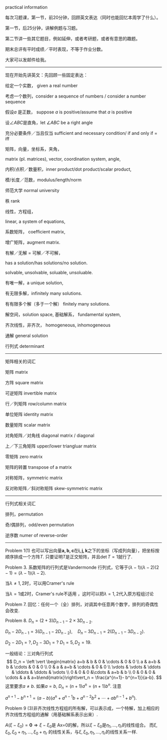 practical information 

每次习题课，第一节，前20分钟，回顾英文表达（同时也能回忆本周学了什么）。



第一节，后25分钟，讲解例题与习题。



第二节讲一些其它题目，例如延伸，或者考研题，或者有意思的趣题。



期末总评有平时成绩／平时表现，不等于作业分数。



大家可以发邮件给我。

-------------

现在开始先讲英文：先回顾一些固定表达：

给定一个实数， given a real number

考虑一个数列，consider a sequence of numbers / consider a number sequence

假设$a$ 是正数， suppose $a$ is positive/assume that $a$ is positive 



设$\angle ABC$是直角，let $\angle ABC$ be a right angle 

充分必要条件／当且仅当   sufficient and necessary condition/ if and only if = iff



矩阵，向量，坐标系，夹角，

matrix (pl. matrices), vector, coordination system, angle, 



内积/点积／数量积，inner product/dot product/scalar product, 

模/长度／范数，modulus/length/norm

师范大学 normal university





秩  rank

线性，方程组，

linear, a system of equations,

系数矩阵， coefficient matrix, 

增广矩阵，augment matrix.  

有解／无解 = 可解／不可解，

has a solution/has solutions/no solution.   

solvable, unsolvable,   soluable, unsoluable. 

有唯一解，a unique solution, 

有无限多解，infinitely many solutions.

有有限多个解（多于一个解） finitely many solutions. 

解空间，solution space,  基础解系， fundamental system, 

齐次线性，非齐次， homogeneous, inhomogeneous

通解 general solution

行列式    determinant 

-----------

矩阵相关的词汇

矩阵 matrix

方阵 square matrix

可逆矩阵  invertible matrix

行／列矩阵 row/column matrix

单位矩阵 identity matrix

数量矩阵 scalar matrix

对角矩阵／对角线  diagonal matrix /  diagonal

上／下三角矩阵  upper/lower triangluar matrix

零矩阵 zero matrix

矩阵的转置  transpose of a matrix

对称矩阵，symmetric matrix

反对称矩阵／斜对称矩阵    skew-symmetric matrix

---------

行列式相关词汇

排列，permutation

奇/偶排列，odd/even permutation

逆序数 numer of reverse-order

---------------

Problem 1(1) 也可以写出向量$\mathbf{a, b, c}$在$\mathbf{i, j, k}$之下的坐标（写成列向量），把坐标按顺序排成一个方阵$T$. 只要证明$T$是正交矩阵，并且$\det T=1$就行了. 

Problem 3. 系数矩阵的行列式是Vandermonde 行列式，它等于$(\lambda-1)(\lambda-2)(2-1) = (\lambda-1)(\lambda - 2)$. 

当$\lambda \neq 1, 2$时，可以用Cramer's rule 

当$\lambda = 1$或2时，Cramer's rule不适用 ，这时可以把$\lambda=1, 2$代入原方程组讨论



Problem 7. 回忆：任何一个（全）排列，对调其中任意两个数字，排列的奇偶性会改变. 

Problem 8. $D_n = (2+3)D_{n-1} - 2\times 3 D_{n-2}$. 

  $D_n - 2D_{n-1} = 3(D_{n-1} - 2D_{n-2}),\quad D_{n} - 3D_{n-1} = 2(D_{n-1}-3D_{n-2})$. 

$D_2 - 2D_1=?, D_2-3D_1=?$  $D_1=5, D_2 = 19$. 

 一般结论：三对角行列式 
$$
D_n = \left \vert \begin{matrix} a+b & b & 0 & \cdots & 0 & 0 \\
a & a+b & b & \cdots & 0 & 0 \\ 
0 & a & a+b & \cdots & 0 & 0 \\
\vdots & \vdots & \ddots & \ddots & \ddots & \vdots \\
0 & 0 & 0 &\cdots & a+b & b \\ 
0 & 0 & 0 & \cdots & a & a+b\end{matrix}\right\vert_n = \frac{a^{n+1}- b^{n+1}}{a-b}. 
$$
这里要求$a \neq b$. 如果$a=b$, $D_n= (n+1)a^{n} =(n+1)b^n$. 注意

$a^{n+1}-b^{n+1} = (a-b)(a^n + a^{n-1}b + a^{n-2}b^2 + \cdots + ab^{n-1}+b^n)$. 



Problem 9 (3)非齐次线性方程组的所有解，可以表示成，一个特解，加上相应的齐次线性方程组的通解（用基础解系表示出来）. 

$A(\xi - \xi_0) = \mathbf{0} \Rightarrow \xi  - \xi_0$是 Ax=0的解，所以$\xi-\xi_0$是$\eta_1, \ldots, \eta_r$的线性组合。 而$\xi, \xi_0, \xi_0+\eta_1, \ldots , \xi_0+\eta_r$ 的线性关系，与$\xi, \xi_0, \eta_1, \ldots, \eta_r$的线性关系一样. 